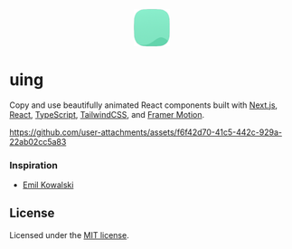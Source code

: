 <p align="center">
  <picture>
    <img src="./public/logo.svg" alt="Logo" width="64"/>
  </picture>
</p>

# uing
Copy and use beautifully animated React components built with [Next.js](https://nextjs.org), [React](https://react.dev), [TypeScript](https://www.typescriptlang.org), [TailwindCSS](https://tailwindcss.com), and [Framer Motion](https://www.framer.com/motion/).


https://github.com/user-attachments/assets/f6f42d70-41c5-442c-929a-22ab02cc5a83

### Inspiration

- [Emil Kowalski](https://x.com/emilkowalski_)

## License

Licensed under the [MIT license](/LICENSE).
